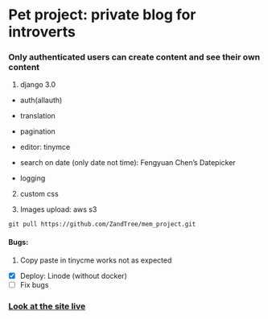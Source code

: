 # Pet project: private blog for introverts

### Only authenticated users can create content and see their own content




1. django 3.0

- auth(allauth)
 
- translation

- pagination

- editor: tinymce

- search on date (only date not time): Fengyuan Chen’s Datepicker

- logging

2. custom css

3. Images upload: aws s3

`git pull https://github.com/ZandTree/mem_project.git`

#### Bugs:

1. Copy paste in tinycme works not as expected




- [x] Deploy: Linode (without docker)
- [ ] Fix bugs

### [ Look at the site  live](https://www.memoryoverflow.nl)

